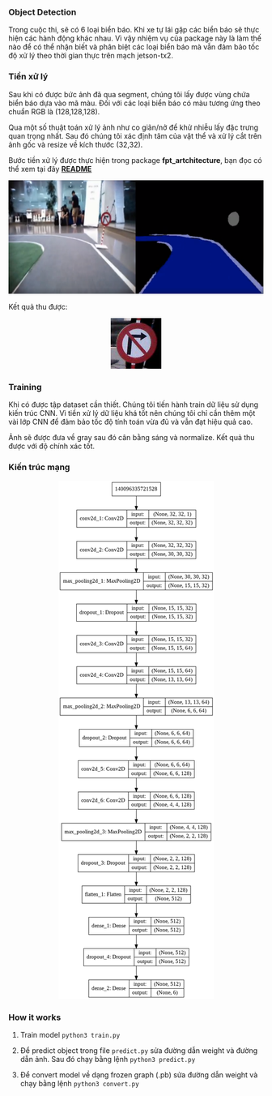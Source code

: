 ### Object Detection
Trong cuộc thi, sẽ có 6 loại biển báo. Khi xe tự lái gặp các biển báo sẽ thực hiện các hành động khác nhau. 
Vì vậy nhiệm vụ của package này là làm thế nào để có thể nhận biết và phân biệt các loại biển báo mà vẫn đảm bảo tốc độ xử lý theo thời gian thực trên mạch jetson-tx2. 

### Tiền xử lý
Sau khi có được bức ảnh đã qua segment, chúng tôi lấy được vùng chứa biển báo dựa vào mã màu. Đối với các loại biển báo có  màu tương ứng theo chuẩn RGB là (128,128,128). 

Qua một số thuật toán xử  lý ảnh như co giãn/nở để khử nhiễu lấy đặc trưng quan trọng nhất. Sau đó chúng tôi xác định tâm của vật thể và xử lý cắt trên ảnh gốc và resize về kích thước (32,32).

Bước tiền xử lý được thực hiện trong package **fpt_artchitecture**, bạn đọc có thể xem tại đây [**README**](./src/README.md)

<center>
<img src="../images/sign_segment.png" alt="Cover"/>
</center>

Kết quả thu được:
<center>
<img src="../images/sign_original.png" alt="Cover"/>
</center>

### Training 
Khi có được tập dataset cần thiết. Chúng tôi tiến hành train dữ liệu sử dụng kiến trúc CNN. Vì tiền xử lý dữ liệu khá tốt nên chúng tôi chỉ cần thêm một vài lớp CNN để đảm bảo tốc độ tính toán vừa đủ và vẫn đạt hiệu quả cao. 

Ảnh sẽ được đưa về gray sau đó cân bằng sáng và normalize. Kết quả thu được với độ chính xác tốt.

### Kiến trúc mạng 
<center>
<img src="../images/model_plot.png" alt="Cover"/>
</center>

### How it works 

1. Train model ```python3 train.py```

2. Để predict object trong file ```predict.py``` sửa đường dẫn weight và đường dẫn ảnh. Sau đó chạy bằng lệnh ```python3 predict.py``` 

3. Để convert model về dạng frozen graph (.pb) sửa đường dẫn weight và chạy bằng lệnh ```python3 convert.py```

   